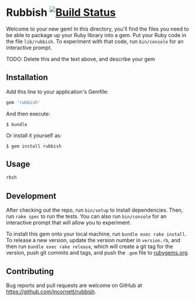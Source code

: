 # Rubbish [![Build Status](https://travis-ci.org/jncornett/rubbish.svg?branch=master)](https://travis-ci.org/jncornett/rubbish)

Welcome to your new gem! In this directory, you'll find the files you need to be able to package up your Ruby library into a gem. Put your Ruby code in the file `lib/rubbish`. To experiment with that code, run `bin/console` for an interactive prompt.

TODO: Delete this and the text above, and describe your gem

## Installation

Add this line to your application's Gemfile:

```ruby
gem 'rubbish'
```

And then execute:

    $ bundle

Or install it yourself as:

    $ gem install rubbish

## Usage

```bash
rbsh
```

## Development

After checking out the repo, run `bin/setup` to install dependencies. Then, run `rake spec` to run the tests. You can also run `bin/console` for an interactive prompt that will allow you to experiment.

To install this gem onto your local machine, run `bundle exec rake install`. To release a new version, update the version number in `version.rb`, and then run `bundle exec rake release`, which will create a git tag for the version, push git commits and tags, and push the `.gem` file to [rubygems.org](https://rubygems.org).

## Contributing

Bug reports and pull requests are welcome on GitHub at https://github.com/jncornett/rubbish.


